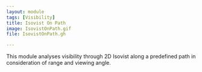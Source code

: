 ```yaml
---
layout: module
tags: [Visibility]
title: Isovist On Path
image: IsovistOnPath.gif
file: IsovistOnPath.gh

---
```


This module analyses visibility through 2D Isovist along a predefined path in consideration of range and viewing angle.

